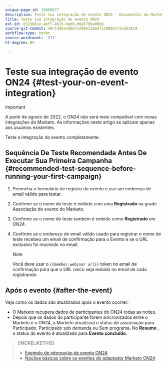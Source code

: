 ```yaml
---
unique-page-id: 10096677
description: Teste sua integração de evento ON24 - Documentos da Marketo - Documentação do produto
title: Teste sua integração de evento ON24
exl-id: 8326b81e-abf7-4615-9a0b-b0a579be8bb8
source-git-commit: 40cfdddac66b7cd90e33bedf11888a7c5e3b38c9
workflow-type: tm+mt
source-wordcount: '211'
ht-degree: 0%

---
```


# Teste sua integração de evento ON24 {#test-your-on-event-integration}

>[!IMPORTANT]
>
>A partir de agosto de 2022, o ON24 não será mais compatível com novas integrações do Marketo. As informações neste artigo se aplicam apenas aos usuários existentes.

Teste a integração do evento completamente.

## Sequência De Teste Recomendada Antes De Executar Sua Primeira Campanha {#recommended-test-sequence-before-running-your-first-campaign}

1. Preencha o formulário de registro do evento e use um endereço de email válido para testar.
1. Confirme se o nome do teste é exibido com uma **Registrado** na grade Associação do evento do Marketo.
1. Confirme se o nome do teste também é exibido como **Registrado** em ON24.
1. Confirme se o endereço de email válido usado para registrar o nome de teste recebeu um email de confirmação para o Evento e se o URL exclusivo foi resolvido no email.

   >[!NOTE]
   >
   >Você deve usar o `{{member.webinar url}}` token no email de confirmação para que o URL único seja exibido no email de cada registrando.

## Após o evento {#after-the-event}

Veja como os dados são atualizados após o evento ocorrer:

* O Marketo recupera dados de participantes do ON24 todas as noites.
* Depois que os dados do participante forem sincronizados entre o Marketo e o ON24, a Marketo atualizará o status de associação para Participado, Participado sob demanda ou Sem programa. No **Resumo** , o status do evento é atualizado para **Evento concluído**.

>[!MORELIKETHIS]
>
>* [Exemplo de integração de evento ON24](/help/marketo/product-docs/demand-generation/events/create-an-event/create-an-event-with-the-marketo-on24-adapter/example-on24-event-integration.md)
>* [Noções básicas sobre os eventos do adaptador Marketo ON24](/help/marketo/product-docs/demand-generation/events/create-an-event/create-an-event-with-the-marketo-on24-adapter/understanding-marketo-on24-adapter-events.md)

